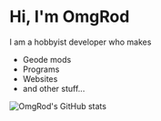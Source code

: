 # Hi, I'm OmgRod

I am a hobbyist developer who makes

- Geode mods
- Programs
- Websites
- and other stuff...

![OmgRod's GitHub stats](https://github-readme-stats.vercel.app/api?username=omgrod&show_icons=true&theme=radical)
